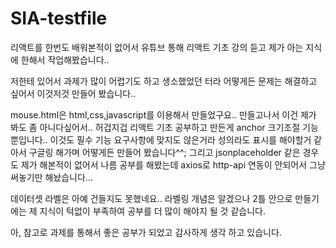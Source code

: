 # SIA-testfile
리액트를 한번도 배워본적이 없어서 유튜브 통해 리액트 기초 강의 듣고 제가 아는 지식에 한해서 작업해봤습니다..

저한테 있어서 과제가 많이 어렵기도 하고 생소했었던 터라 어떻게든 문제는 해결하고 싶어서 이것저것 만들어 봤습니다..

mouse.html은 html,css,javascript를 이용해서 만들었구요.. 만들고나서 이건 제가 봐도 좀 아니다싶어서.. 허겁지겁 리액트 기초 공부하고 만든게 anchor 크기조절 기능 뿐입니다.. 이것도 필수 기능 요구사항에 맞지도 않은거라 성의라도 표시를 해야할거 같아서 구글링 해가며 어떻게든 만들어 봤습니다^^;
그리고 jsonplaceholder 같은 경우도 제가 해본적이 없어서 나름 공부를 해봤는데 axios로 http-api 연동이 안되어서 그냥 써놓기만 해놨습니다...

데이터셋 라벨은 아예 건들지도 못했네요.. 라벨링 개념은 알겠으나 2틀 안으로 만들기에는 제 지식이 턱없이 부족하여 공부를 더 많이 해야지 될 것 같습니다.  

아, 참고로 과제를 통해서 좋은 공부가 되었고 감사하게 생각 하고 있습니다.
